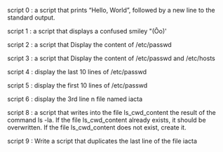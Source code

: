 script 0 : a script that prints “Hello, World”, followed by a new line to the standard output.

script 1 : a script that displays a confused smiley "(Ôo)'

script 2 : a script that Display the content of /etc/passwd

script 3 : a script that Display the content of /etc/passwd and /etc/hosts

script 4 : display the last 10 lines of /etc/passwd

script 5 : display the first 10 lines of /etc/passwd

script 6 : display the 3rd line n file named iacta

script 8 : a script that writes into the file ls_cwd_content the result of the command ls -la. If the file ls_cwd_content already exists, it should be overwritten. If the file ls_cwd_content does not exist, create it.

script 9 : Write a script that duplicates the last line of the file iacta
